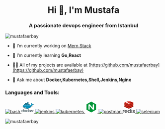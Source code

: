 <h1 align="center">Hi 👋, I'm Mustafa</h1>
<h3 align="center">A passionate devops engineer from Istanbul</h3>

<p align="left"> <img src="https://komarev.com/ghpvc/?username=mustafaerbay&label=Profile%20views&color=0e75b6&style=flat" alt="mustafaerbay" /> </p>

- 🔭 I’m currently working on [Mern Stack](https://github.com/mustafaerbay/mern_stack_project)

- 🌱 I’m currently learning **Go,React**

- 👨‍💻 All of my projects are available at [https://github.com/mustafaerbay](https://github.com/mustafaerbay)

- 💬 Ask me about **Docker,Kubernetes,Shell,Jenkins,Nginx**


<h3 align="left">Languages and Tools:</h3>
<p align="left"> <a href="https://www.gnu.org/software/bash/" target="_blank"> <img src="https://www.vectorlogo.zone/logos/gnu_bash/gnu_bash-icon.svg" alt="bash" width="40" height="40"/> </a> <a href="https://www.docker.com/" target="_blank"> <img src="https://github.com/mustafaerbay/MustafaErbay/blob/main/docker_original_wordmark_logo_icon_146557.svg" alt="docker" width="40" height="40"/> </a> <a href="https://www.jenkins.io" target="_blank"> <img src="https://www.vectorlogo.zone/logos/jenkins/jenkins-icon.svg" alt="jenkins" width="40" height="40"/> </a> <a href="https://kubernetes.io" target="_blank"> <img src="https://www.vectorlogo.zone/logos/kubernetes/kubernetes-icon.svg" alt="kubernetes" width="40" height="40"/> </a> <a href="https://www.nginx.com" target="_blank"> <img src="https://github.com/mustafaerbay/MustafaErbay/blob/main/file_type_nginx_icon_130305.svg" alt="nginx" width="40" height="40"/> </a> <a href="https://postman.com" target="_blank"> <img src="https://www.vectorlogo.zone/logos/getpostman/getpostman-icon.svg" alt="postman" width="40" height="40"/> </a> <a href="https://redis.io" target="_blank"> <img src="https://github.com/mustafaerbay/MustafaErbay/blob/main/redis_original_wordmark_logo_icon_146369.svg" alt="redis" width="40" height="40"/> </a> <a href="https://www.selenium.dev" target="_blank"> <img src="https://raw.githubusercontent.com/detain/svg-logos/780f25886640cef088af994181646db2f6b1a3f8/svg/selenium-logo.svg" alt="selenium" width="40" height="40"/> </a> </p>

<p><img align="center" src="https://github-readme-stats.vercel.app/api/top-langs?username=mustafaerbay&show_icons=true&locale=en&layout=compact" alt="mustafaerbay" /></p>
